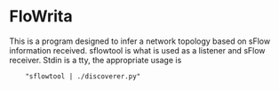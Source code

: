 # FloWrita

This is a program designed to infer a network topology based on sFlow information received.
sflowtool is what is used as a listener and sFlow receiver. Stdin is a tty,
the appropriate usage is

        "sflowtool | ./discoverer.py"

        

